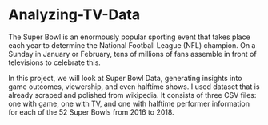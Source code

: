 # Analyzing-TV-Data
The Super Bowl is an enormously popular sporting event that takes place each year to determine the National Football League (NFL) champion. On a Sunday in January or February, tens of millions of fans assemble in front of televisions to celebrate this.

In this project, we will look at Super Bowl Data, generating insights into game outcomes, viewership, and even halftime shows. I used dataset that is already scraped and polished from wikipedia.  It consists of three CSV files: one with game, one with TV, and one with halftime performer information for each of the 52 Super Bowls from 2016 to 2018.
